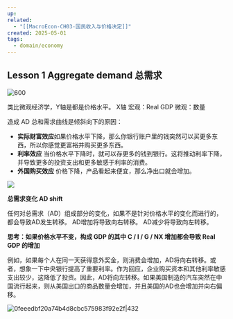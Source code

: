 ```yaml
---
up: 
related:
  - "[[MacroEcon-CH03-国民收入与价格决定]]"
created: 2025-05-01
tags:
  - domain/economy
---
```

## Lesson 1 Aggregate demand 总需求

![600](https://s1.vika.cn/space/2023/03/28/9a6d3e2888764b48b3804be0ec7fe9bb)


类比微观经济学，Y轴是都是价格水平。
X轴
宏观：Real GDP
微观：数量


造成 AD 总和需求曲线是倾斜向下的原因：

- **实际财富效应**如果价格水平下降，那么你银行账户里的钱突然可以买更多东西，所以你感觉更富裕并购买更多东西。
- **利率效应** 当价格水平下降时，就可以存更多的钱到银行。这将推动利率下降，并导致更多的投资支出和更多敏感于利率的消费。
- **外国购买效应**  价格下降，产品看起来便宜，那么净出口就会增加。


![](https://s1.vika.cn/space/2024/07/17/2e136374d9d04e62b15332a5efe7b543)

**总需求变化 AD shift**

任何对总需求（AD）组成部分的变化，如果不是针对价格水平的变化而进行的，都会导致AD发生转移。 AD增加将导致向右转移。 AD减少将导致向左转移。

**思考：如果价格水平不变，构成 GDP 的其中 C / I / G / NX  增加都会导致 Real GDP 的增加**

例如，如果每个人在同一天获得意外奖金，则消费会增加，AD将向右转移。或者，想象一下中央银行提高了重要利率。作为回应，企业购买资本和其他利率敏感支出较少，这降低了投资。因此，AD将向左转移。如果美国制造的汽车突然在中国流行起来，则从美国出口的商品数量会增加，并且美国的AD也会增加并向右偏移。

![0feeedbf20a74b4d8cbc575983f92e2f|432](https://s1.vika.cn/space/2024/07/17/0feeedbf20a74b4d8cbc575983f92e2f)


